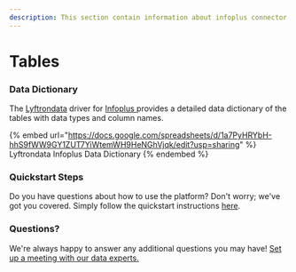 ```yaml
---
description: This section contain information about infoplus connector tables information
---
```


# Tables

### Data Dictionary

The [Lyftrondata](https://www.lyftrondata.com/) driver for [Infoplus](https://www.lyftrondata.com/integration/infoplus/)[ ](https://www.lyftrondata.com/integration/infoplus/)provides a detailed data dictionary of the tables with data types and column names.

{% embed url="https://docs.google.com/spreadsheets/d/1a7PyHRYbH-hhS9fWW9GY1ZUT7YiWtemWH9HeNGhVjqk/edit?usp=sharing" %}
Lyftrondata Infoplus Data Dictionary
{% endembed %}

### Quickstart Steps

Do you have questions about how to use the platform? Don't worry; we've got you covered. Simply follow the quickstart instructions [here](../../../../quickstart-steps.md).

### Questions? <a href="#questions" id="questions"></a>

We're always happy to answer any additional questions you may have! [Set up a meeting with our data experts.](https://www.lyftrondata.com/book-a-meeting/)

